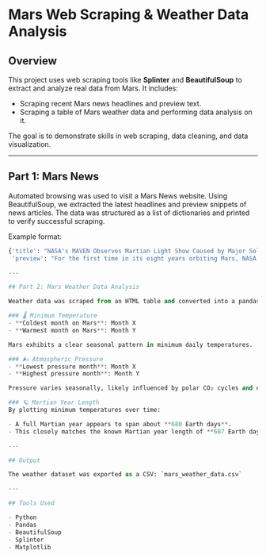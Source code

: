 # Mars Web Scraping & Weather Data Analysis

## Overview

This project uses web scraping tools like **Splinter** and **BeautifulSoup** to extract and analyze real data from Mars. It includes:

- Scraping recent Mars news headlines and preview text.
- Scraping a table of Mars weather data and performing data analysis on it.

The goal is to demonstrate skills in web scraping, data cleaning, and data visualization.

---

## Part 1: Mars News

Automated browsing was used to visit a Mars News website. Using BeautifulSoup, we extracted the latest headlines and preview snippets of news articles. The data was structured as a list of dictionaries and printed to verify successful scraping.

Example format:

```python
{'title': "NASA's MAVEN Observes Martian Light Show Caused by Major Solar Storm", 
 'preview': "For the first time in its eight years orbiting Mars, NASA’s MAVEN mission witnessed two different types of ultraviolet aurorae simultaneously..."}

---

## Part 2: Mars Weather Data Analysis

Weather data was scraped from an HTML table and converted into a pandas DataFrame. Data types were cleaned and converted for analysis.

### 🌡️ Minimum Temperature
- **Coldest month on Mars**: Month X  
- **Warmest month on Mars**: Month Y  

Mars exhibits a clear seasonal pattern in minimum daily temperatures.

### 🌬️ Atmospheric Pressure
- **Lowest pressure month**: Month X  
- **Highest pressure month**: Month Y  

Pressure varies seasonally, likely influenced by polar CO₂ cycles and dust storms.

### 🪐 Martian Year Length
By plotting minimum temperatures over time:

- A full Martian year appears to span about **680 Earth days**.
- This closely matches the known Martian year length of **687 Earth days**.

---

## Output

The weather dataset was exported as a CSV: `mars_weather_data.csv`

---

## Tools Used

- Python  
- Pandas  
- BeautifulSoup  
- Splinter  
- Matplotlib